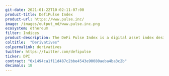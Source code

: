 ```yaml
---
git-date: 2021-01-22T10:02:11-07:00
product-title: DefiPulse Index
product-url: https://www.pulse.inc/
image: /images/output_md/www.pulse.inc.png
ecosystem: ethereum
filter: Indices
product-description: The DeFi Pulse Index is a digital asset index designed to track tokens’ performance within the Decentralized Finance industry.
coltitle:  "Derivatives"
colpermalink: derivatives
twitter: https://twitter.com/defipulse
ticker: DPI
contract: "0x1494ca1f11d487c2bbe4543e90080aeba4ba3c2b"
decimals: 18
---
```

